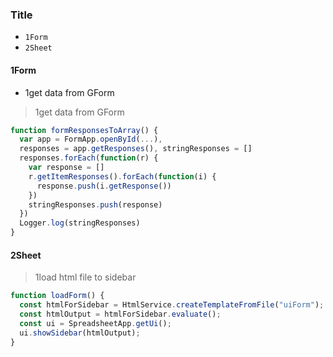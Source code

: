 ### Title
- `1Form`
- `2Sheet`
#### 1Form
- 1get data from GForm
> 1get data from GForm
```js
function formResponsesToArray() {
  var app = FormApp.openById(...),
  responses = app.getResponses(), stringResponses = []
  responses.forEach(function(r) {
    var response = []
    r.getItemResponses().forEach(function(i) {
      response.push(i.getResponse())
    })
    stringResponses.push(response)
  })
  Logger.log(stringResponses)
}
```
#### 2Sheet
> 1load html file to sidebar
```js
function loadForm() {
  const htmlForSidebar = HtmlService.createTemplateFromFile("uiForm");
  const htmlOutput = htmlForSidebar.evaluate();
  const ui = SpreadsheetApp.getUi();
  ui.showSidebar(htmlOutput);
}
```
